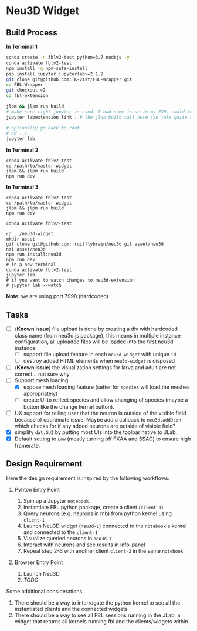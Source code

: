# Neu3D Widget

## Build Process

**In Terminal 1**
```bash
conda create -n fblv2-test python=3.7 nodejs -y
conda activate fblv2-test
npm install -g npm-safe-install
pip install jupyter jupyterlab>=2.1.2
git clone git@github.com:TK-21st/FBL-Wrapper.git
cd FBL-Wrapper
git checkout v2
cd fbl-extension

jlpm && jlpm run build
# make sure right jupyter is used. I had some issue in my ZSH, could be ZSH specific
jupyter labextension link . # the jlab build call here can take quite some time 

# optionally go back to root 
# cd ../ 
jupyter lab 
```

**In Terminal 2**
```
conda activate fblv2-test
cd /path/to/master-widget
jlpm && jlpm run build
npm run dev
```

**In Terminal 3**
```
conda activate fblv2-test
cd /path/to/master-widget
jlpm && jlpm run build
npm run dev
```

```
conda activate fblv2-test

cd ../neu3d-widget
mkdir asset
git clone git@github.com:fruitflybrain/neu3d.git asset/neu3d
nsi asset/neu3d
npm run install:neu3d
npm run dev
# in a new terminal
conda activate fblv2-test
jupyter lab
# if you want to watch changes to neu3d-extension
# jupyter lab --watch
```

**Note**: we are using port 7998 (hardcoded)

## Tasks
- [ ] (**Known issue**) file upload is done by creating a div with hardcoded class name (from neu3d.js package), this means in multiple instance configuration, all uploaded files will be loaded into the first neu3d instance.
    - [ ] support file upload feature in each `neu3d-widget` with unique `id`
    - [ ] destroy added HTML elements when `neu3d-widget` is disposed
- [ ] (**Known issue**) the visualization settings for larva and adult are not correct... not sure why 
- [ ] Support mesh loading
    - [x] expose mesh loading feature (setter for `species` will load the meshes appropriately)
    - [ ] create UI to reflect species and allow changing of species (maybe a button like the change kernel button).
- [ ] UX support for telling user that the neuron is outside of the visible field because of coordinate issue. Maybe add a callback to `neu3d.addJson` which checks for if any added neurons are outside of visible field?
- [x] simplify `dat.GUI` by putting most UIs into the toolbar native to JLab.
- [x] Default setting to `Low` (mostly turning off FXAA and SSAO) to ensure high framerate.

## Design Requirement
Here the design requirement is inspired by the following workflows:

1. Pyhton Entry Point
    1. Spin up a Jupyter `notebook`
    2. Instantiate FBL python package, create a client (`client-1`)
    3. Query neurons (e.g. neurons in mb) from python kernel using `client-1`
    4. Launch Neu3D widget (`neu3d-1`) connected to the `notebook`'s kernel and connected to the `client-1`
    5. Visualize queried neurons in `neu3d-1`
    6. Interact with neurons and see results in info-panel
    7. Repeat step 2-6 with another client `client-2` in the same `notebook`

2. Browser Entry Point
    1. Launch Neu3D
    2. _TODO_

Some additional considerations
1. There should be a way to interrogate the python kernel to see all the instantiated clients and the connected widgets
2. There should be a way to see all FBL sessions running in the JLab, a widget that returns all kernels running fbl and the clients/widgets within

